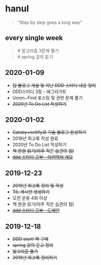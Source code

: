 # hanul
>"Step by step goes a long way"

## every single week
> \# 알고리즘 3문제 풀기<br> 
> \# spring 강의 듣기

## 2020-01-09
- ~~팀 블로그 개설 및 지난 DDD 스터디 내용 정리~~
- DDD스터디 3장 - 애그리거트
- Union−Find 포스팅 및 관련 문제 풀기
- ~~2020년 To Do List 작성하기~~

## 2020-01-02
- ~~Gatsby+netlify로 기술 블로그 완성하기~~
- 2019년 회고록 작성 완료
- 2020년 To Do List 작성하기
- ~~책 한권 읽기(아주 작은 습관의 힘)~~
- ~~[ddd 스터디 공부 - 아키텍처 개요](https://hanul-dev.netlify.com/DomainDrivenDesign/아키텍처-개요)~~

## 2019-12-23
- ~~2019년 회고록 정리 및 작성~~
- ~~TIL 게시판 생성하기~~
- 오전 운동 4회 이상
- 책 한권 읽기(아주 작은 습관의 힘)
- ~~[ddd 스터디 공부 - 도메인](https://hanul-dev.netlify.com/DomainDrivenDesign/도메인-모델-시작)~~

## 2019-12-18
- ~~DDD start! 책 구매~~
- ~~spring 강의 듣고 정리~~
- ~~알고리즘 풀기~~
- ~~2019년 회고록 정리하기~~
